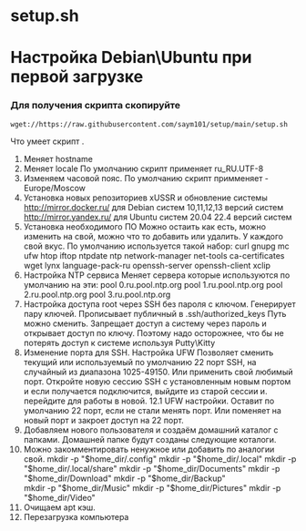# setup.sh
# Настройка Debian\Ubuntu при первой загрузке

### Для получения скрипта скопируйте 
```
wget://https://raw.githubusercontent.com/saym101/setup/main/setup.sh
```
Что умеет скрипт .

1. Меняет hostname
2. Меняет locale По умолчанию скрипт применяет ru_RU.UTF-8
3. Изменяем часовой пояс. По умолчанию скрипт примменяет - Europe/Moscow
4. Установка новых репозиториев xUSSR и обновление системы
   http://mirror.docker.ru/ для Debian систем 10,11,12,13 версий систем
   http://mirror.yandex.ru/ для Ubuntu систем 20.04 22.4 версий систем
6. Установка необходимого ПО
   Можно остаить как есть, можно изменить на свой, можно что то добавить или удалить. У каждого свой вкус.
   По умолчанию используется такой набор: curl gnupg  mc ufw htop iftop ntpdate ntp network-manager net-tools ca-certificates wget lynx language-pack-ru openssh-server openssh-client xclip
8. Настройка NTP сервиса
   Меняет сервера которые используются по умолчанию на эти:
   	pool 0.ru.pool.ntp.org
	pool 1.ru.pool.ntp.org
	pool 2.ru.pool.ntp.org
	pool 3.ru.pool.ntp.org
10. Настройка доступа root через SSH без пароля с ключом.
    Генерирует пару ключей. Прописывает публичный в .ssh/authorized_keys Путь можно сменить. Запрещает доступ а систему через пароль и открывает доступ по ключу.
    Поэтому надо осторожнее, что бы не потерять доступ к системе используя Putty\Kitty
12. Изменение порта для SSH. Настройка UFW
    Позволяет сменить текущий или используемый по умолчанию 22 порт SSH, на случайный из диапазона 1025-49150. Или применить свой любимый порт.
    Откройте новую сессию SSH с установленным новым портом и если получается подключится, выйдите из старой сессии и. перейдите для работы в новой.
12.1 UFW настройки. Оставит по умолчанию 22 порт, если не стали менять порт. Или поменяет на новый порт и закроет доступ на 22 порт. 
13. Добавляем нового пользователя и создаём домашний каталог с папками. Домашней папке будут созданы следующие коталоги.
14. Можно закомментировать ненужное или добавить по аналогии свой.
  mkdir -p "$home_dir/.config"
  mkdir -p "$home_dir/.local"
  mkdir -p "$home_dir/.local/share"
  mkdir -p "$home_dir/Documents"
  mkdir -p "$home_dir/Download"
  mkdir -p "$home_dir/Backup"  
  mkdir -p "$home_dir/Music"
  mkdir -p "$home_dir/Pictures"
  mkdir -p "$home_dir/Video" 
15. Очищаем apt кэш.
16. Перезагрузка компьютера
